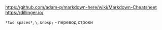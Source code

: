 https://github.com/adam-p/markdown-here/wiki/Markdown-Cheatsheet
https://dillinger.io/

`*two spaces*`, `\`, `&nbsp;` - перевод строки
